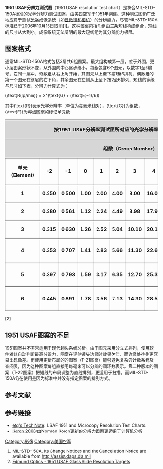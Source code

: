 **1951 USAF分辨力测试图**（1951 USAF resolution test
chart）是符合MIL-STD-150A标准的[光学分辨力测试图案](https://zh.wikipedia.org/wiki/光学分辨率 "wikilink")，由[美国空军](../Page/美国空军.md "wikilink")于1951年创建。这种测试图仍广泛地应用于测试[光学](../Page/光学.md "wikilink")成像系统（如[显微镜和](https://zh.wikipedia.org/wiki/显微镜 "wikilink")[相机](https://zh.wikipedia.org/wiki/相机 "wikilink")）的分辨能力，尽管MIL-STD-150A标准已于2006年10月16日取消\[1\]。这种图案包括几组由三条短线构成组合，短线的尺寸从大到小。成像系统无法辩明的最大短线组为其分辨能力极限。

## 图案格式

通常MIL-STD-150A格式包括3层共6组图案。最大组构成第一层，位于外围。更小层图案形状不变，从外围向中心逐步缩小。每组包含6个图元，以数字1至6编号。在同一层中，奇数组从右上角开始，其图元从上至下按1至6排列。偶数组的第一个图元在该层的右下角，其余图元在左侧从上至下按2至6排列。短线的等级与尺寸如下表，分辨力计算式为：

\(\text{R(lp/mm)} = 2^{\text{G} + (\text{E}-1)/6}\)

其中\(\text{R}\)表示光学分辨率（单位为每毫米线对），\(\text{G}\)为组数，\(\text{E}\)为每组图案的标记单元数

<table width="100%" border="1" cellspacing="0" cellpadding="2" bordercolor="#d6d6d6">

<tr>

<td colspan="13" align="center" bgcolor="#d6d6d6">

<strong>按1951 USAF分辨率测试图所对应的光学分辨率（单位为每毫米线对）</strong>

</td>

</tr>

<tr>

<td colspan="13" align="center" bgcolor="#d6d6d6">

<strong>组数（Group Number）</strong>

</td>

</tr>

<tr>

<td width="11%" align="center">

<strong>单元（Element）</strong>

</td>

<td width="7%" align="center">

<strong>-2</strong>

</td>

<td width="7%" align="center">

<strong>-1</strong>

</td>

<td width="6%" align="center">

<strong>0</strong>

</td>

<td width="6%" align="center">

<strong>1</strong>

</td>

<td width="6%" align="center">

<strong>2</strong>

</td>

<td width="7%" align="center">

<strong>3</strong>

</td>

<td width="7%" align="center">

<strong>4</strong>

</td>

<td width="6%" align="center">

<strong>5</strong>

</td>

<td width="7%" align="center">

<strong>6</strong>

</td>

<td width="7%" align="center">

<strong>7</strong>

</td>

<td width="12%" align="center">

<strong>8</strong>

</td>

<td width="11%" align="center">

<strong>9</strong>

</td>

</tr>

<tr>

<td width="11%" align="center">

<strong>1</strong>

</td>

<td width="7%" align="center">

<strong>0.250</strong>

</td>

<td width="7%" align="center">

<strong>0.500</strong>

</td>

<td width="6%" align="center">

<strong>1.00</strong>

</td>

<td width="6%" align="center">

<strong>2.00</strong>

</td>

<td width="6%" align="center">

<strong>4.00</strong>

</td>

<td width="7%" align="center">

<strong>8.00</strong>

</td>

<td width="7%" align="center">

<strong>16.00</strong>

</td>

<td width="6%" align="center">

<strong>32.0</strong>

</td>

<td width="7%" align="center">

<strong>64.0</strong>

</td>

<td width="7%" align="center">

<strong>128.0</strong>

</td>

<td width="12%" align="center">

<strong>256.0</strong>

</td>

<td width="11%" align="center">

<strong>512.0</strong>

</td>

</tr>

<tr>

<td width="11%" align="center">

<strong>2</strong>

</td>

<td width="7%" align="center">

<strong>0.280</strong>

</td>

<td width="7%" align="center">

<strong>0.561</strong>

</td>

<td width="6%" align="center">

<strong>1.12</strong>

</td>

<td width="6%" align="center">

<strong>2.24</strong>

</td>

<td width="6%" align="center">

<strong>4.49</strong>

</td>

<td width="7%" align="center">

<strong>8.98</strong>

</td>

<td width="7%" align="center">

<strong>17.95</strong>

</td>

<td width="6%" align="center">

<strong>36.0</strong>

</td>

<td width="7%" align="center">

<strong>71.8</strong>

</td>

<td width="7%" align="center">

<strong>144.0</strong>

</td>

<td width="12%" align="center">

<strong>287.0</strong>

</td>

<td width="11%" align="center">

<strong>575.0</strong>

</td>

</tr>

<tr>

<td width="11%" align="center">

<strong>3</strong>

</td>

<td width="7%" align="center">

<strong>0.315</strong>

</td>

<td width="7%" align="center">

<strong>0.630</strong>

</td>

<td width="6%" align="center">

<strong>1.26</strong>

</td>

<td width="6%" align="center">

<strong>2.52</strong>

</td>

<td width="6%" align="center">

<strong>5.04</strong>

</td>

<td width="7%" align="center">

<strong>10.10</strong>

</td>

<td width="7%" align="center">

<strong>20.16</strong>

</td>

<td width="6%" align="center">

<strong>40.3</strong>

</td>

<td width="7%" align="center">

<strong>80.6</strong>

</td>

<td width="7%" align="center">

<strong>161.0</strong>

</td>

<td width="12%" align="center">

<strong>323.0</strong>

</td>

<td width="11%" align="center">

<strong>645.0</strong>

</td>

</tr>

<tr>

<td width="11%" align="center">

<strong>4</strong>

</td>

<td width="7%" align="center">

<strong>0.353</strong>

</td>

<td width="7%" align="center">

<strong>0.707</strong>

</td>

<td width="6%" align="center">

<strong>1.41</strong>

</td>

<td width="6%" align="center">

<strong>2.83</strong>

</td>

<td width="6%" align="center">

<strong>5.66</strong>

</td>

<td width="7%" align="center">

<strong>11.30</strong>

</td>

<td width="7%" align="center">

<strong>22.62</strong>

</td>

<td width="6%" align="center">

<strong>45.3</strong>

</td>

<td width="7%" align="center">

<strong>90.5</strong>

</td>

<td width="7%" align="center">

<strong>181.0</strong>

</td>

<td width="12%" align="center">

<strong>362.0</strong>

</td>

<td width="11%" align="center">

<strong>-----</strong>

</td>

</tr>

<tr>

<td width="11%" align="center">

<strong>5</strong>

</td>

<td width="7%" align="center">

<strong>0.397</strong>

</td>

<td width="7%" align="center">

<strong>0.793</strong>

</td>

<td width="6%" align="center">

<strong>1.59</strong>

</td>

<td width="6%" align="center">

<strong>3.17</strong>

</td>

<td width="6%" align="center">

<strong>6.35</strong>

</td>

<td width="7%" align="center">

<strong>12.70</strong>

</td>

<td width="7%" align="center">

<strong>25.39</strong>

</td>

<td width="6%" align="center">

<strong>50.8</strong>

</td>

<td width="7%" align="center">

<strong>102.0</strong>

</td>

<td width="7%" align="center">

<strong>203.0</strong>

</td>

<td width="12%" align="center">

<strong>406.0</strong>

</td>

<td width="11%" align="center">

<strong>-----</strong>

</td>

</tr>

<tr>

<td width="11%" align="center">

<strong>6</strong>

</td>

<td width="7%" align="center">

<strong>0.445</strong>

</td>

<td width="7%" align="center">

<strong>0.891</strong>

</td>

<td width="6%" align="center">

<strong>1.78</strong>

</td>

<td width="6%" align="center">

<strong>3.56</strong>

</td>

<td width="6%" align="center">

<strong>7.13</strong>

</td>

<td width="7%" align="center">

<strong>14.30</strong>

</td>

<td width="7%" align="center">

<strong>28.50</strong>

</td>

<td width="6%" align="center">

<strong>57.0</strong>

</td>

<td width="7%" align="center">

<strong>114.0</strong>

</td>

<td width="7%" align="center">

<strong>228.0</strong>

</td>

<td width="12%" align="center">

<strong>456.0</strong>

</td>

<td width="11%" align="center">

<strong>-----</strong>

</td>

</tr>

</table>

\[2\]

## 1951 USAF图案的不足

1951图案并不非常适用于现代镜头系统分析。由于图元采用分立式排列，使用软件难以自动判断最高分辨力，图案在评估镜头边缘时效果欠佳，而边缘处往往更容易出现像差。而使用更新布局的的图案（T-21图案）能够避免复杂的计数系统及查阅表，因为这种图案每组直接用每毫米可以分辨的圆环数表示。第二种版本的图案（T-22图案）把短线的布局调整为直线排列，更适用于扫描。而MIL-STD-150A仍在使用是因为标准中并没有指定图案的排列方式。

## 参考文献

## 参考链接

  - [efg's Tech
    Note](http://www.efg2.com/Lab/ImageProcessing/TestTargets/#USAF1951):
    USAF 1951 and Microcopy Resolution Test Charts.
  - [Koren 2003](http://www.normankoren.com/Tutorials/MTF5.html):由Norman
    Koren更新的分辨力图案更适用于计算机分析

[Category:影像](https://zh.wikipedia.org/wiki/Category:影像 "wikilink")
[Category:美国空军](https://zh.wikipedia.org/wiki/Category:美国空军 "wikilink")

1.  MIL-STD-150A, its Change Notices and the Cancellation Notice are
    available from <http://assist.daps.dla.mil>
2.  [Edmund Optics - 1951 USAF Glass Slide Resolution
    Targets](http://www.edmundoptics.com/onlinecatalog/displayproduct.cfm?productID=1790&PageNum=1&StartRow=1&itemid=9125)